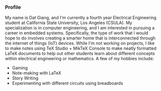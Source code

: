 ### Profile
My name is Dat Giang, and I'm currently a fourth year Electrical Engineering student at California State University, Los Angeles (CSULA). My specialization is in computer engineering, and I am interested in pursuing a career in embedded systems. Specifically, the type of work that I would hope to do involves creating a smarter home that is interconnected through the internet of things (IoT) devices. While I'm not working on projects, I like to make notes using TeX Studio + MikTeX Console to make neatly formatted LaTeX documents to help out other students learn about different concepts within electrical engineering or mathematics. A few of my hobbies include:

- Gaming
- Note-making with LaTeX
- Story Writing
- Experimenting with different circuits using breadboards

<!--
**Dgiang3/Dgiang3** is a ✨ _special_ ✨ repository because its `README.md` (this file) appears on your GitHub profile.

Here are some ideas to get you started:

- 🔭 I’m currently working on ...
- 🌱 I’m currently learning ...
- 👯 I’m looking to collaborate on ...
- 🤔 I’m looking for help with ...
- 💬 Ask me about ...
- 📫 How to reach me: ...
- 😄 Pronouns: ...
- ⚡ Fun fact: ...
-->
